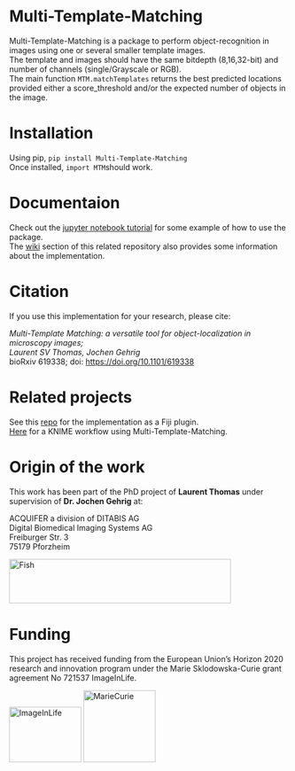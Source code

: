 # Multi-Template-Matching
Multi-Template-Matching is a package to perform object-recognition in images using one or several smaller template images.  
The template and images should have the same bitdepth (8,16,32-bit) and number of channels (single/Grayscale or RGB).  
The main function `MTM.matchTemplates` returns the best predicted locations provided either a score_threshold and/or the expected number of objects in the image.  

# Installation
Using pip, `pip install Multi-Template-Matching`  
Once installed, `import MTM`should work.

# Documentaion
Check out the [jupyter notebook tutorial](https://github.com/LauLauThom/Multi-Template-Matching/blob/master/Tutorial.ipynb) for some example of how to use the package.  
The [wiki](https://github.com/LauLauThom/MultiTemplateMatching/wiki) section of this related repository also provides some information about the implementation.

# Citation
If you use this implementation for your research, please cite:
  
_Multi-Template Matching: a versatile tool for object-localization in microscopy images;_  
_Laurent SV Thomas, Jochen Gehrig_  
bioRxiv 619338; doi: https://doi.org/10.1101/619338

# Related projects
See this [repo](https://github.com/LauLauThom/MultiTemplateMatching) for the implementation as a Fiji plugin.  
[Here](https://nodepit.com/workflow/com.nodepit.space%2Flthomas%2Fpublic%2FMulti-Template%20Matching.knwf) for a KNIME workflow using Multi-Template-Matching.


# Origin of the work
This work has been part of the PhD project of **Laurent Thomas** under supervision of **Dr. Jochen Gehrig** at:  
  
ACQUIFER a division of DITABIS AG  
Digital Biomedical Imaging Systems AG  
Freiburger Str. 3  
75179 Pforzheim  

<img src="https://github.com/LauLauThom/Multi-Template-Matching/blob/master/images/Acquifer_Logo_60k_cmyk_300dpi.png" alt="Fish" width="400" height="80">     

# Funding
This project has received funding from the European Union’s Horizon 2020 research and innovation program under the Marie Sklodowska-Curie grant agreement No 721537 ImageInLife.  

<p float="left">
<img src="https://github.com/LauLauThom/Multi-Template-Matching/blob/master/images/ImageInlife.png" alt="ImageInLife" width="130" height="100">
<img src="https://github.com/LauLauThom/Multi-Template-Matching/blob/master/images/MarieCurie.jpg" alt="MarieCurie" width="130" height="130">
</p>
